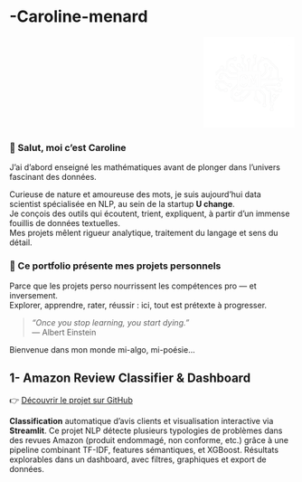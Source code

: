 # -Caroline-menard
<p align="right">
  <img src="https://github.com/Caroline-menard/-Caroline-menard/blob/main/logo_blanc.png?raw=true" alt="Logo Caroline Ménard" width="160">
</p>

### 👋 Salut, moi c’est Caroline

J’ai d’abord enseigné les mathématiques avant de plonger dans l’univers fascinant des données.  

Curieuse de nature et amoureuse des mots, je suis aujourd’hui data scientist spécialisée en NLP, au sein de la startup **U change**.  
Je conçois des outils qui écoutent, trient, expliquent, à partir d’un immense fouillis de données textuelles.  
Mes projets mêlent rigueur analytique, traitement du langage et sens du détail.

### 🧪 Ce portfolio présente mes projets personnels  
Parce que les projets perso nourrissent les compétences pro — et inversement.  
Explorer, apprendre, rater, réussir : ici, tout est prétexte à progresser.

> *“Once you stop learning, you start dying.”*  
> — Albert Einstein

Bienvenue dans mon monde mi-algo, mi-poésie...

## 1- Amazon Review Classifier & Dashboard

👉 [Découvrir le projet sur GitHub](https://github.com/Caroline-menard/amazon_review_classifier_and_Dashboard)

**Classification** automatique d’avis clients et visualisation interactive via **Streamlit**.
Ce projet NLP détecte plusieurs typologies de problèmes dans des revues Amazon (produit endommagé, non conforme, etc.) grâce à une pipeline combinant TF-IDF, features sémantiques, et XGBoost.
Résultats explorables dans un dashboard, avec filtres, graphiques et export de données.
